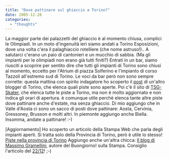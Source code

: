 ```yaml
---
title: "Dove pattinare sul ghiaccio a Torino?"
date: 2005-12-28
categories: 
  - "thoughts"
---
```


La maggior parte dei palazzetti del ghiaccio è al momento chiusa, complici le Olimpiadi. In un moto d'ingenuità ieri siamo andati a Torino Esposizioni, dove una volta c'era il palaghiaccio rotelliere (che nome astruso!).. A salutarci c'erano un paio di cantonieri e un mucchio di sabbia. (Ma gli impianti per le olimpiadi non erano già tutti finiti?) Entrati in un bar, siamo riusciti a scoprire per sentito dire che tutti gli impianti di Torino sono chiusi al momento, eccetto per l'Atrium di piazza Solferino e l'impianto di corso Tazzoli all'estremo sud di Torino. Le voci da bar però non sono sempre corrette: questa mattina con spirito indagatore ho scoperto il [post](http://www.bloggers.it/torinopazienzaolimpica/index.cfm?blogaction=permalink&id=524F42C8-D983-687A-9BE244B4B947DA21) di un'altro blogger di Torino, che elenca quali piste sono aperte. Poi c'è il sito di [TSG-Skater](http://www.tsg-skater.org/mappe.htm), che elenca tutte le piste a Torino, ma non è molto aggiornato e non indica gli orari di apertura. è comunque utile perchè elenca tante altre piste dove pattinare anche d'estate, ma senza ghiaccio. Di mio aggiungo che in Valle d'Aosta ci sono un sacco di posti dove pattinare: Aosta, Cervinia, Gressoney, Brusson e molti altri. In piemonte aggiungo anche Biella. Insomma, andate a pattinare! :-)

\[Aggiornamento\] Ho scoperto un articolo della Stampa Web che parla degli impianti aperti. Si tratta solo della Provincia di Torino, però è utile lo stesso! [Piste nella provincia di Torino](http://www.lastampa.it/nordovest/torinoprovincia/05/12/pisteghiaccio/default.asp) Aggiungo anche un'altra chicca: [Il blog di Massimo Gramellini](http://www.lastampa.it/cmstp/rubriche/rubricahome.asp?ID_blog=41), autore del Buongiorno! sulla Stampa. Consiglio l'articolo del [22/12](http://www.lastampa.it/cmstp/rubriche/girata.asp?ID_blog=41&ID_articolo=20&ID_sezione=56&sezione=Buongiorno)! ;-)
